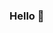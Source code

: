### Hello 👋

<!--
**Toludtechsis/Toludtechsis** is a ✨ _special_ ✨ repository because its `README.md` (this file) appears on your GitHub profile.

Here are some ideas to get you started:

- 🔭 I’m a tech enthusiast and a data junkie
- 🌱 I'm interested in data analysis, data science, machine learning , artifical intelligence and big data
- 👯 I’m looking to collaborate on projects to help me build hands on experiences.

-->
